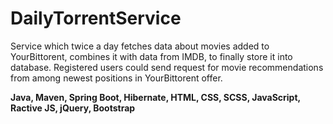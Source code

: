 # DailyTorrentService

Service which twice a day fetches data about movies added to YourBittorent, combines it with data from IMDB, 
to finally store it into database. Registered users could send request for movie recommendations from among 
newest positions in YourBittorent offer.

<b>Java, Maven, Spring Boot, Hibernate, HTML, CSS, SCSS, JavaScript, Ractive JS, jQuery, Bootstrap</b>

